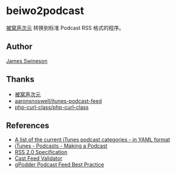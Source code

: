 # beiwo2podcast

[被窝声次元](http://www.beiwo.ac) 转换到标准 Podcast RSS 格式的程序。

## Author

[James Swineson](https://swineson.me)

## Thanks

 * [被窝声次元](http://www.beiwo.ac)
 * [aaronsnoswell/itunes-podcast-feed](https://github.com/aaronsnoswell/itunes-podcast-feed)
 * [php-curl-class/php-curl-class](https://github.com/php-curl-class/php-curl-class)

## References

 * [A list of the current iTunes podcast categories - in YAML format](https://gist.github.com/skattyadz/814315)
 * [iTunes - Podcasts - Making a Podcast](https://www.apple.com/itunes/podcasts/specs.html#rss)
 * [RSS 2.0 Specification](http://cyber.law.harvard.edu/rss/rss.html)
 * [Cast Feed Validator](http://castfeedvalidator.com/)
 * [gPodder Podcast Feed Best Practice]()
